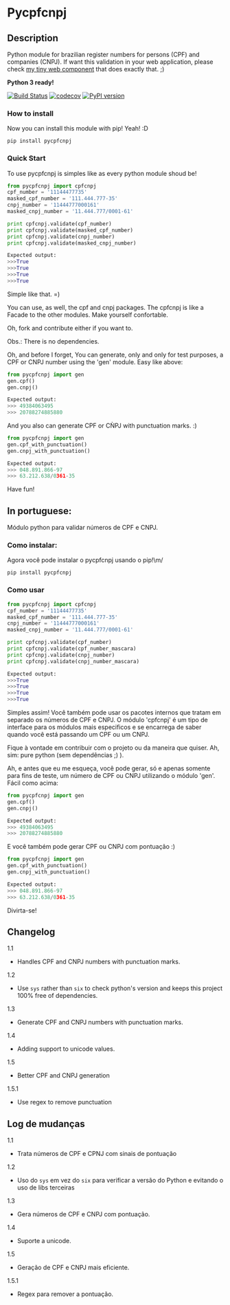Pycpfcnpj
=======

Description
-----------
Python module for brazilian register numbers for persons (CPF) and companies (CNPJ). If want this validation in your web application, please check [my tiny web component](https://github.com/matheuscas/wc-input-cpf-cnpj) that does exactly that. ;)

**Python 3 ready!**

[![Build Status](https://travis-ci.org/matheuscas/pycpfcnpj.png?branch=master)](https://travis-ci.org/matheuscas/pycpfcnpj)
[![codecov](https://codecov.io/gh/matheuscas/pycpfcnpj/branch/master/graph/badge.svg)](https://codecov.io/gh/matheuscas/pycpfcnpj)
[![PyPI version](https://badge.fury.io/py/pycpfcnpj.svg)](https://badge.fury.io/py/pycpfcnpj)

### How to install
Now you can install this module with pip! Yeah! :D

```
pip install pycpfcnpj
```

### Quick Start
To use pycpfcnpj is simples like as every python module shoud be!

```python
from pycpfcnpj import cpfcnpj
cpf_number = '11144477735'
masked_cpf_number = '111.444.777-35'
cnpj_number = '11444777000161'
masked_cnpj_number = '11.444.777/0001-61'

print cpfcnpj.validate(cpf_number)
print cpfcnpj.validate(masked_cpf_number)
print cpfcnpj.validate(cnpj_number)
print cpfcnpj.validate(masked_cnpj_number)

Expected output:
>>>True
>>>True
>>>True
>>>True
```
Simple like that. =)

You can use, as well, the cpf and cnpj packages. The cpfcnpj is like a Facade to the other modules. Make yourself confortable.

Oh, fork and contribute either if you want to.

Obs.: There is no dependencies. 

Oh, and before I forget, You can generate, only and only for test purposes, a CPF or CNPJ number using the 'gen' module. Easy like above:

```python
from pycpfcnpj import gen
gen.cpf()
gen.cnpj()

Expected output:
>>> 49384063495
>>> 20788274885880
```

And you also can generate CPF or CǸPJ with punctuation marks. :)

```python
from pycpfcnpj import gen
gen.cpf_with_punctuation()
gen.cnpj_with_punctuation()

Expected output:
>>> 048.891.866-97
>>> 63.212.638/0361-35
```

Have fun!

In portuguese:
--------------

Módulo python para validar números de CPF e CNPJ.

### Como instalar:
Agora você pode instalar o pycpfcnpj usando o pip!\m/

```
pip install pycpfcnpj
```

### Como usar
```python
from pycpfcnpj import cpfcnpj
cpf_number = '11144477735'
masked_cpf_number = '111.444.777-35'
cnpj_number = '11444777000161'
masked_cnpj_number = '11.444.777/0001-61'

print cpfcnpj.validate(cpf_number)
print cpfcnpj.validate(cpf_number_mascara)
print cpfcnpj.validate(cnpj_number)
print cpfcnpj.validate(cnpj_number_mascara)

Expected output:
>>>True
>>>True
>>>True
>>>True
```

Simples assim! Você também pode usar os pacotes internos que tratam em separado os números de CPF e CNPJ. O módulo 'cpfcnpj' é um tipo de interface para os módulos mais especificos e se encarrega de saber quando você está passando um CPF ou um CNPJ. 

Fique à vontade em contribuir com o projeto ou da maneira que quiser. Ah, sim: pure python (sem dependências ;) ).

Ah, e antes que eu me esqueça, você pode gerar, só e apenas somente para fins de teste, um número de CPF ou CNPJ utilizando o módulo 'gen'. Fácil como acima:

```python
from pycpfcnpj import gen
gen.cpf()
gen.cnpj()

Expected output:
>>> 49384063495
>>> 20788274885880
```

E você também pode gerar CPF ou CNPJ com pontuação :)

```python
from pycpfcnpj import gen
gen.cpf_with_punctuation()
gen.cnpj_with_punctuation()

Expected output:
>>> 048.891.866-97
>>> 63.212.638/0361-35
```


Divirta-se!

Changelog
-----------

1.1
- Handles CPF and CNPJ numbers with punctuation marks.

1.2
- Use `sys` rather than `six` to check python's version and keeps this project 100% free of dependencies.

1.3
- Generate CPF and CNPJ numbers with punctuation marks.

1.4
- Adding support to unicode values.

1.5
- Better CPF and CNPJ generation

1.5.1
- Use regex to remove punctuation


Log de mudanças
-----------

1.1
- Trata números de CPF e CPNJ com sinais de pontuação

1.2
- Uso do `sys` em vez do `six` para verificar a versão do Python e evitando o uso de libs terceiras

1.3
- Gera números de CPF e CNPJ com pontuação.

1.4
- Suporte a unicode.

1.5
- Geração de CPF e CNPJ mais eficiente. 

1.5.1
- Regex para remover a pontuação. 
